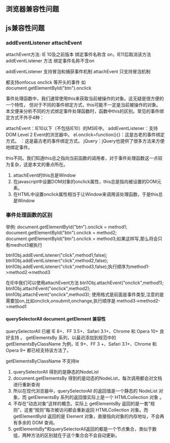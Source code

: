 ## 浏览器兼容性问题
## js兼容性问题
### addEventListener attachEvent
attachEvent方法: IE 10及之前版本 绑定事件名称含 on，IE11后取消该方法
addEventListener 方法 绑定事件名称不含on 

addEventListener 支持冒泡和捕获事件机制
attachEvent 只支持冒泡机制

都支持onfocus onclick 等开头的事件
如
document.getElementById("btn").onclick


事件处理函数中，我们通常使用this来获取当前被操作的对象。这无疑是很方便的一个特性， 但对于不同的事件绑定方式，this可能不一定是当前被操作的对象。 本文便来分析不同的方式绑定事件处理函数时，函数中this的区别。常见的事件绑定方式不外乎4种：

attachEvent：IE10以下（不包括IE10）的MSIE中。
addEventListener：支持DOM Level 2 Event的浏览器中。
el.onclick=function(){}：这是古老的事件绑定方式。
<a onclick='handle()'>：这是最古老的事件绑定方式。
jQuery：jQuery也提供了很多方法来方便地绑定事件。

this不同。我们知道this总之指向当前函数的调用者，对于事件处理函数这一点较为复杂，这是本文的重点所在。

1. attachEvent的this总是Window  
2. 在javascript中设置DOM对象的onclick属性，this总是指向被设置的DOM元素。  
3. 在HTML中设置onclick属性相当于让Window来调用该处理函数，于是this总是Window  


### 事件处理函数的区别
举例: document.getElementById("btn").onclick = method1; 
document.getElementById("btn").onclick = method2; 
document.getElementById("btn").onclick = method3;如果这样写,那么将会只有medhot3被执行 

btn1Obj.addEventListener("click",method1,false); 
btn1Obj.addEventListener("click",method2,false); 
btn1Obj.addEventListener("click",method3,false);执行顺序为method1->method2->method3     

在IE中我们可以使用attachEvent方法
btn1Obj.attachEvent("onclick",method1);
btn1Obj.attachEvent("onclick",method2);
btn1Obj.attachEvent("onclick",method3);
使用格式是前面是事件类型,注意的是需要加on,比如onclick,onsubmit,onchange,执行顺序是
method3->method2->method1  

 
#### querySelectorAll document.getElement 兼容性
querySelectorAll 已被 IE 8+、FF 3.5+、Safari 3.1+、Chrome 和 Opera 10+ 良好支持 。
getElementsBy 系列，以最迟添加到规范中的 getElementsByClassName 为例，IE 9+、FF 3 +、Safari 3.1+、Chrome 和 Opera 9+ 都已经支持该方法了。  

getElementsByClassName 不支持Ie

1. querySelectorAll 得到的是静态的NodeList  
2. document.getElementsBy 得到的是动态的NodeList，每次调用都会对文档进行重新查询  
3. 所以在现代浏览器中，querySelectorAll 的返回值是一个静态的 NodeList 对象，而 getElementsBy 系列的返回值实际上是一个 HTMLCollection 对象 。  
4. 不存在“动态对象”这样的概念。实际上 getElementsBy 返回的是一套“规则”，这套“规则”每次被访问都会重新返回 HTMLCollection 对象。而 getElementById 返回的是 Element 对象，直接指向对象的内存地址，不会再有多余的 DOM 查询。  
5. getElementsBy*和querySelectorAll返回的都是一个节点集合，类似于数组，两种方法的区别就在于这个集合会不会自动更新。  

